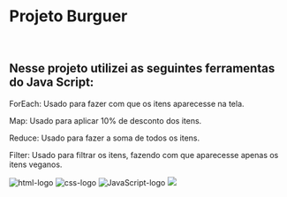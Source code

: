 <h1>Projeto Burguer</h1>
<br>
<h2>Nesse projeto utilizei as seguintes ferramentas do Java Script:</h2>
<p>ForEach: Usado para fazer com que os itens aparecesse na tela.</p>
<p>Map: Usado para aplicar 10% de desconto dos itens.</p>
<p>Reduce: Usado para fazer a soma de todos os itens.</p>
<P>Filter: Usado para filtrar os itens, fazendo com que aparecesse apenas os itens veganos.</P>
<img src="https://img.shields.io/badge/HTML-239120?style=for-the-badge&logo=html5&logoColor=white" alt="html-logo" />
<img src="https://img.shields.io/badge/CSS-239120?&style=for-the-badge&logo=css3&logoColor=white"  alt="css-logo" />
<img src="https://img.shields.io/badge/JavaScript-239120?&style=for-the-badge&logo=JS&logoColor=white"  alt="JavaScript-logo" />
<img src= "Captura de tela 2024-08-01 094626.png">

